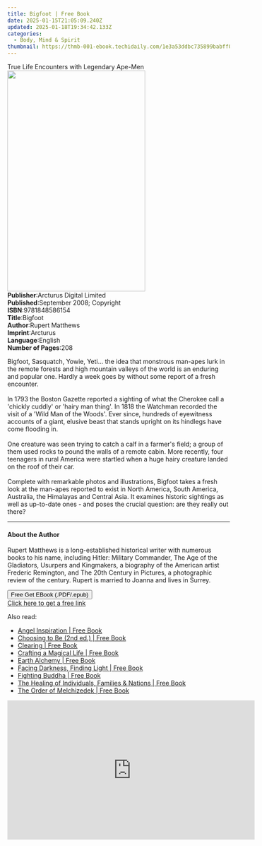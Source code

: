 ```yaml
---
title: Bigfoot | Free Book
date: 2025-01-15T21:05:09.240Z
updated: 2025-01-18T19:34:42.133Z
categories:
  - Body, Mind & Spirit
thumbnail: https://thmb-001-ebook.techidaily.com/1e3a53ddbc735899babff030a07a2b0634ed5c48bd758415c8accc32df7d1148.jpg
---
```

<main id="book-container">
  <div class="flex flex-col">
    <div class="book-brief flex-1 py-6 px-4 sm:p-6 md:py-10 md:px-8">
      <!-- brief-->
      <div class="book-brief-main">
        True Life Encounters with Legendary Ape-Men
      </div>
    </div>
    <div
      class="book-meta-info flex-1 grid gap-4 col-start-1 col-end-3 row-start-1 sm:mb-6 sm:grid-cols-4 lg:gap-6 lg:col-start-2 lg:row-end-6 lg:row-span-6 lg:mb-0"
    >
      <div
        class="book-meta-info-left place-content-center mt-4 p-4 text-sm leading-6 col-start-2 col-span-2 dark:text-slate-400"
      >
        <img
          class="w-full h-500 object-cover rounded-lg sm:h-255 sm:col-span-2 lg:col-span-full"
          src="https://img-001-ebook.techidaily.com/a4cf9e5a21ee7e4f29d589e01ebe7f8cd1560b4f401730f4d97a9fbade5c9229.jpg"
          alt=""
          width="312"
          height="500"
        />
      </div>
      <div
        class="book-meta-info-right mt-2 col-start-1 row-start-2 col-span-3 self-center"
      >
        <!-- meta data  -->
        <div class="flex flex-col px-4 md:px-8">
          <div class="flex-1">
            <strong>Publisher</strong>:<span class="px-2"
              >Arcturus Digital Limited</span
            >
          </div>
          <div class="flex-1">
            <strong>Published</strong>:<span class="px-2"
              >September 2008; Copyright</span
            >
          </div>
          <div class="flex-1">
            <strong>ISBN</strong>:<span class="px-2">9781848586154</span>
          </div>
          <div class="flex-1">
            <strong>Title</strong>:<span class="px-2">Bigfoot</span>
          </div>
          <div class="flex-1">
            <strong>Author</strong>:<span class="px-2">Rupert Matthews</span>
          </div>
          <div class="flex-1">
            <strong>Imprint</strong>:<span class="px-2">Arcturus</span>
          </div>
          <div class="flex-1">
            <strong>Language</strong>:<span class="px-2">English</span>
          </div>
          <div class="flex-1">
            <strong>Number of Pages</strong>:<span class="px-2">208</span>
          </div>
        </div>
      </div>
    </div>
    <div class="book-description flex-1 py-6 px-4 sm:p-6 md:py-10 md:px-8">
      <div class="book-description-main">
        <div accordion-content="" id="description">
          <p></p>
          <p>
            Bigfoot, Sasquatch, Yowie, Yeti... the idea that monstrous man-apes
            lurk in the remote forests and high mountain valleys of the world is
            an enduring and popular one. Hardly a week goes by without some
            report of a fresh encounter.<br /><br />In 1793 the Boston Gazette
            reported a sighting of what the Cherokee call a 'chickly cuddly' or
            'hairy man thing'. In 1818 the Watchman recorded the visit of a
            'Wild Man of the Woods'. Ever since, hundreds of eyewitness accounts
            of a giant, elusive beast that stands upright on its hindlegs have
            come flooding in.<br /><br />One creature was seen trying to catch a
            calf in a farmer's field; a group of them used rocks to pound the
            walls of a remote cabin. More recently, four teenagers in rural
            America were startled when a huge hairy creature landed on the roof
            of their car.<br /><br />Complete with remarkable photos and
            illustrations, Bigfoot takes a fresh look at the man-apes reported
            to exist in North America, South America, Australia, the Himalayas
            and Central Asia. It examines historic sightings as well as
            up-to-date ones - and poses the crucial question: are they really
            out there?
          </p>
          <p></p>
        </div>
        <div class="accordion-fader"></div>
      </div>
    </div>
    <div class="book-excerpts flex-1 py-6 px-4 sm:p-6 md:py-10 md:px-8">
      <!-- excerpts-->
      <div class="book-excerpts-main">
        <hr />
        <h4 class="placeholder placeholder-heading">
          <span>About the Author</span>
        </h4>
        <p></p>
        <p>
          Rupert Matthews is a long-established historical writer with numerous
          books to his name, including Hitler: Military Commander, The Age of
          the Gladiators, Usurpers and Kingmakers, a biography of the American
          artist Frederic Remington, and The 20th Century in Pictures, a
          photographic review of the century. Rupert is married to Joanna and
          lives in Surrey.
        </p>
        <p></p>
      </div>
    </div>
    <div
      class="book-about-author flex-1 py-6 px-4 sm:p-6 md:py-10 md:px-8"
    ></div>
    <div class="book-free-get flex-1 py-6 px-4 sm:p-6 md:py-10 md:px-8">
      <button
        id="btn-free-get"
        class="bg-blue-500 hover:bg-blue-700 text-white font-bold py-2 px-4 rounded"
      >
        Free Get EBook (.PDF/.epub)
      </button>
      <div id="countdown-display" class="px-2 text-lg mt-2"></div>
      <a
        id="free-link"
        class="hidden bg-blue-500 hover:bg-blue-700 text-white font-bold py-2 px-4 rounded"
        href="https://www.ebooks.com/en-us/book/2172964/bigfoot/rupert-matthews/"
        target="_blank"
        >Click here to get a free link</a
      >
    </div>
    <script>
      let countdownTime = 0;
      let countdownInterval = null;
      document
        .getElementById('btn-free-get')
        .addEventListener('click', startCountdown);
      function startCountdown() {
        countdownTime = new Date().getTime() + 60000 * 3;
        countdownInterval = setInterval(updateCountdown, 1000);
        document.getElementById('btn-free-get').disabled = true;
        document
          .getElementById('btn-free-get')
          .classList.add('bg-gray-500', 'cursor-not-allowed');
      }
      function updateCountdown() {
        let currentTime = new Date().getTime();
        let timeLeft = countdownTime - currentTime;
        let secondsLeft = Math.floor(timeLeft / 1000);
        document.getElementById('countdown-display').innerHTML =
          `Remaining time: ${secondsLeft} seconds.`;
        if (secondsLeft <= 0) {
          clearInterval(countdownInterval);
          document.getElementById('btn-free-get').classList.add('hidden');
          document.getElementById('free-link').classList.remove('hidden');
          document.getElementById('countdown-display').innerHTML = '';
        }
      }
    </script>
  </div>
</main>

<ins class="adsbygoogle"
      style="display:block"
      data-ad-client="ca-pub-7571918770474297"
      data-ad-slot="8358498916"
      data-ad-format="auto"
      data-full-width-responsive="true"></ins>
    

<span class="atpl-alsoreadstyle">Also read:</span>
<div><ul>
<li><a href="https://novels-ebooks.techidaily.com/95935350-9781844093212-angel-inspiration/"><u>Angel Inspiration | Free Book</u></a></li>
<li><a href="https://novels-ebooks.techidaily.com/95935358-9781844093687-choosing-to-be-2nd-ed/"><u>Choosing to Be (2nd ed.) | Free Book</u></a></li>
<li><a href="https://novels-ebooks.techidaily.com/95935359-9781844093038-clearing/"><u>Clearing | Free Book</u></a></li>
<li><a href="https://novels-ebooks.techidaily.com/95935345-9781844099566-crafting-a-magical-life/"><u>Crafting a Magical Life | Free Book</u></a></li>
<li><a href="https://novels-ebooks.techidaily.com/95935360-9781844093991-earth-alchemy/"><u>Earth Alchemy | Free Book</u></a></li>
<li><a href="https://novels-ebooks.techidaily.com/95935357-9781844098088-facing-darkness-finding-light/"><u>Facing Darkness, Finding Light | Free Book</u></a></li>
<li><a href="https://novels-ebooks.techidaily.com/95935341-9781844097876-fighting-buddha/"><u>Fighting Buddha | Free Book</u></a></li>
<li><a href="https://novels-ebooks.techidaily.com/95935353-9781844099467-the-healing-of-individuals-families-nations/"><u>The Healing of Individuals, Families & Nations | Free Book</u></a></li>
<li><a href="https://novels-ebooks.techidaily.com/95935356-9781844093816-the-order-of-melchizedek/"><u>The Order of Melchizedek | Free Book</u></a></li>
</ul></div>

<!-- affiliate ads begin -->
<iframe width="560" height="315" src="https://www.youtube.com/embed/gMS5pm0SQlQ?si=gasOo6p2agrVlIb7" title="YouTube video player" frameborder="0" allow="accelerometer; autoplay; clipboard-write; encrypted-media; gyroscope; picture-in-picture; web-share" referrerpolicy="strict-origin-when-cross-origin" allowfullscreen></iframe>
<!-- affiliate ads end -->


